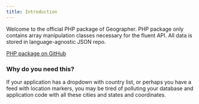 ```yaml
---
title: Introduction
---
```


Welcome to the official PHP package of Geographer. PHP package only contains array manipulation
classes necessary for the fluent API. All data is stored in language-agnostic JSON repo.

[PHP package on GitHub](https://github.com/MenaraSolutions/geographer)

### Why do you need this?

If your application has a dropdown with country list, or perhaps you have a feed with location markers, you 
may be tired of polluting your database and application code with all these cities and states and coordinates.
